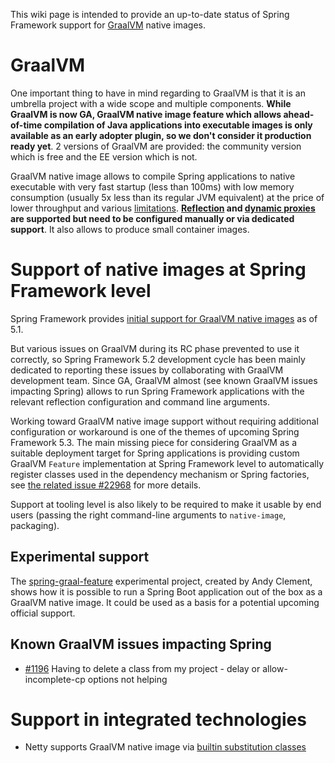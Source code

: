 This wiki page is intended to provide an up-to-date status of Spring Framework support for [GraalVM](https://www.graalvm.org/) native images.

# GraalVM

One important thing to have in mind regarding to GraalVM is that it is an umbrella project with a wide scope and multiple components. **While GraalVM is now GA, GraalVM native image feature which allows ahead-of-time compilation of Java applications into executable images is only available as an early adopter plugin, so we don't consider it production ready yet**. 2 versions of GraalVM are provided: the community version which is free and the EE version which is not.

GraalVM native image allows to compile Spring applications to native executable with very fast startup (less than 100ms) with low memory consumption (usually 5x less than its regular JVM equivalent) at the price of lower throughput and various [limitations](https://github.com/oracle/graal/blob/master/substratevm/LIMITATIONS.md). **[Reflection](https://github.com/oracle/graal/blob/master/substratevm/LIMITATIONS.md#reflection) and [dynamic proxies](https://github.com/oracle/graal/blob/master/substratevm/LIMITATIONS.md#dynamic-proxy) are supported but need to be configured manually or via dedicated support**. It also allows to produce small container images.

# Support of native images at Spring Framework level

Spring Framework provides [initial support for GraalVM native images](https://github.com/spring-projects/spring-framework/issues/21529) as of 5.1.

But various issues on GraalVM during its RC phase prevented to use it correctly, so Spring Framework 5.2 development cycle has been mainly dedicated to reporting these issues by collaborating with GraalVM development team. Since GA, GraalVM almost (see known GraalVM issues impacting Spring) allows to run Spring Framework applications with the relevant reflection configuration and command line arguments.

Working toward GraalVM native image support without requiring additional configuration or workaround is one of the themes of upcoming Spring Framework 5.3. The main missing piece for considering GraalVM as a suitable deployment target for Spring applications is providing custom GraalVM `Feature` implementation at Spring Framework level to automatically register classes used in the dependency mechanism or Spring factories, see [the related issue #22968](https://github.com/spring-projects/spring-framework/issues/22968) for more details.

Support at tooling level is also likely to be required to make it usable by end users (passing the right command-line arguments to `native-image`, packaging).

## Experimental support

The [spring-graal-feature](https://github.com/spring-projects-experimental/spring-graal-feature) experimental project, created by Andy Clement, shows how it is possible to run a Spring Boot application out of the box as a GraalVM native image. It could be used as a basis for a potential upcoming official support.

## Known GraalVM issues impacting Spring

 * [#1196](https://github.com/oracle/graal/issues/1196) Having to delete a class from my project - delay or allow-incomplete-cp options not helping

# Support in integrated technologies

 * Netty supports GraalVM native image via [builtin substitution classes](https://github.com/netty/netty/issues/8959)